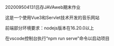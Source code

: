 202009504131吕存JAVAweb期末作业


这是一个使用Vue3和Servlet技术开发的音乐网站

前端部分环境要求：nodejs版本在16.20.0以上

在vscode控制台执行“npm run serve”命令以启动项目
    
